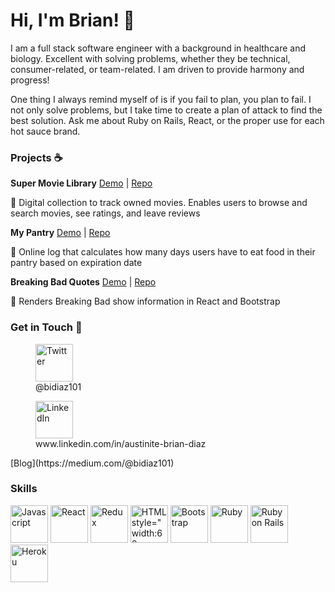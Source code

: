 # Hi, I'm Brian! 👋

<!--
**bidiaz101/bidiaz101** is a ✨ _special_ ✨ repository because its `README.md` (this file) appears on your GitHub profile.

Here are some ideas to get you started:

- 🔭 I’m currently working on ...
- 🌱 I’m currently learning ...
- 👯 I’m looking to collaborate on ...
- 🤔 I’m looking for help with ...
- 💬 Ask me about ...
- 📫 How to reach me: ...
- 😄 Pronouns: ...
- ⚡ Fun fact: ...
-->

I am a full stack software engineer with a background in healthcare and biology. Excellent with solving problems, whether they be technical, consumer-related, or 
team-related. I am driven to provide harmony and progress!

One thing I always remind myself of is if you fail to plan, you plan to fail. I not only solve problems, but I take time to create a plan of attack to find the best solution. Ask me about Ruby on Rails, React, or the proper use for each hot sauce brand. 

### Projects :coffee:

**Super Movie Library** [Demo](https://www.youtube.com/watch?v=4Qoii_8cGOs) | [Repo](https://github.com/bidiaz101/movie-library)

:movie_camera: Digital collection to track owned movies. Enables users to browse and search movies, see ratings, and leave reviews

**My Pantry** [Demo](https://www.youtube.com/watch?v=IvDlxXLK0UU) | [Repo](https://github.com/bidiaz101/my-pantry-log)

:apple: Online log that calculates how many days users have to eat food in their pantry based on expiration date 

**Breaking Bad Quotes** [Demo](https://www.youtube.com/watch?v=q4QmZRY7geM&t=8s) | [Repo](https://github.com/bidiaz101/phase-2-project)

:microscope: Renders Breaking Bad show information in React and Bootstrap

### Get in Touch :email:
<figure>
  <img src="https://cdn.jsdelivr.net/gh/devicons/devicon/icons/twitter/twitter-original.svg" alt='Twitter' style=" width:60px ; height:60px " />
  <figcaption>@bidiaz101</figcaption>
</figure>
<figure>
  <img src="https://cdn.jsdelivr.net/gh/devicons/devicon/icons/linkedin/linkedin-original.svg" alt='LinkedIn' style=" width:60px ; height:60px " />
  <figcaption>www.linkedin.com/in/austinite-brian-diaz</figcaption>
</figure>
[Blog](https://medium.com/@bidiaz101)

### Skills

<img src="https://cdn.jsdelivr.net/gh/devicons/devicon/icons/javascript/javascript-original.svg" alt='Javascript' style=" width:60px ; height:60px "/>
<img src="https://cdn.jsdelivr.net/gh/devicons/devicon/icons/react/react-original-wordmark.svg" alt='React' style=" width:60px ; height:60px " />
<img src="https://cdn.jsdelivr.net/gh/devicons/devicon/icons/redux/redux-original.svg" alt='Redux' style=" width:60px ; height:60px " />
<img src="https://cdn.jsdelivr.net/gh/devicons/devicon/icons/html5/html5-original-wordmark.svg" alt='HTML style=" width:60px ; height:60px " />
<img src="https://cdn.jsdelivr.net/gh/devicons/devicon/icons/css3/css3-original-wordmark.svg" alt='CSS' style=" width:60px ; height:60px " />
<img src="https://cdn.jsdelivr.net/gh/devicons/devicon/icons/bootstrap/bootstrap-plain-wordmark.svg" alt='Bootstrap' style=" width:60px ; height:60px " />
<img src="https://cdn.jsdelivr.net/gh/devicons/devicon/icons/ruby/ruby-original-wordmark.svg" alt='Ruby' style=" width:60px ; height:60px " />
<img src="https://cdn.jsdelivr.net/gh/devicons/devicon/icons/rails/rails-plain-wordmark.svg" alt='Ruby on Rails' style=" width:60px ; height:60px " />
<img src="https://cdn.jsdelivr.net/gh/devicons/devicon/icons/heroku/heroku-plain-wordmark.svg" alt='Heroku' style=" width:60px ; height:60px " />
